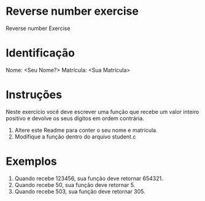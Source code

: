# Reverse number exercise
Reverse number Exercise

# Identificação
Nome: <Seu Nome?>
Matrícula: <Sua Matrícula>

# Instruções
Neste exercício você deve escrever uma função que recebe um valor inteiro positivo e devolve os seus dígitos em ordem contrária.

1. Altere este Readme para conter o seu nome e matrícula.
2. Modifique a função dentro do arquivo student.c

# Exemplos
1. Quando recebe 123456, sua função deve retornar 654321.
2. Quando recebe 50, sua função deve retornar 5.
3. Quando recebe 503, sua função deve retornar 305.

